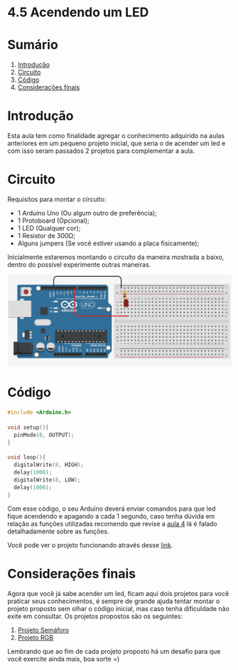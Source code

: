 # 4.5 Acendendo um LED

# Sumário

01. [Introdução](#introdução)
00. [Circuito](#circuito)
00. [Código](#código)
00. [Considerações finais](#considerações-finais)

# Introdução

Esta aula tem como finalidade agregar o conhecimento adquirido na aulas anteriores em um pequeno projeto inicial, que seria o de acender um led e com isso seram passados 2 projetos para complementar a aula.
<p></p>

# Circuito

Requisitos para montar o circuito:

- 1 Arduino Uno (Ou algum outro de preferência);
- 1 Protoboard (Opcional);
- 1 LED (Qualquer cor);
- 1 Resistor de 300Ω;
- Alguns jumpers (Se você estiver usando a placa fisicamente);
<p></p>

Inicialmente estaremos montando o circuito da maneira mostrada a baixo, dentro do possível experimente outras maneiras.

<p align="center">
    <img src="../imgs/ModuloBasico/AcendendoLed/Circuito.jpg" alt="Esquema de ligação">
</p>

# Código

```C++
#include <Arduino.h>

void setup(){
  pinMode(8, OUTPUT);
}

void loop(){
  digitalWrite(8, HIGH);
  delay(1000);
  digitalWrite(8, LOW);
  delay(1000);
}
```

Com esse código, o seu Arduino deverá enviar comandos para que led fique acendendo e apagando a cada 1 segundo, caso tenha dúvida em relação as funções utilizadas recomendo que revise a [aula 4](4-Estrutura.md) lá é falado detalhadamente sobre as funções.

Você pode ver o projeto funcionando através desse [link](https://www.tinkercad.com/things/cDS3L45QDAz).
<p></p>

# Considerações finais

Agora que você já sabe acender um led, ficam aqui dois projetos para você praticar seus conhecimentos, é sempre de grande ajuda tentar montar o projeto proposto sem olhar o código inicial, mas caso tenha dificuldade não exite em consultar. Os projetos propostos são os seguintes:

01. [Projeto Semáforo](../Projetos/1-Projeto-semaforo.md)
00. [Projeto RGB](../Projetos/2-Projeto-RGB.md) 

Lembrando que ao fim de cada projeto proposto há um desafio para que você exercite ainda mais, boa sorte =)
